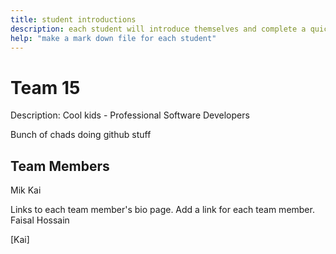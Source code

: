 ```yaml
---
title: student introductions
description: each student will introduce themselves and complete a quick bio
help: "make a mark down file for each student"
---
```



# Team 15
Description: Cool kids - Professional Software Developers


Bunch of chads doing github stuff

## Team Members
Mik
Kai

Links to each team member's bio page. Add a link for each team member.
Faisal Hossain


[Kai]
